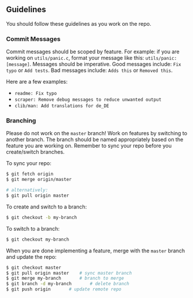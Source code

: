 ## Guidelines
You should follow these guidelines as you work on the repo.

### Commit Messages
Commit messages should be scoped by feature. For example: if you are working on `utils/panic.c`, format your 
message like this: `utils/panic: [message]`. Messages should be imperative. Good messages include: `Fix typo` or 
`Add tests`. Bad messages include: `Adds this` or `Removed this`.

Here are a few examples:
- `readme: Fix typo`
- `scraper: Remove debug messages to reduce unwanted output`
- `clib/man: Add translations for de_DE`

### Branching
Please do not work on the `master` branch! Work on features by switching to another branch. The branch should be 
named appropriately based on the feature you are working on. Remember to sync your repo before you create/switch 
branches.

To sync your repo:
```bash
$ git fetch origin
$ git merge origin/master

# alternatively:
$ git pull origin master
```

To create and switch to a branch:
```bash
$ git checkout -b my-branch
```

To switch to a branch:
```bash
$ git checkout my-branch
```

When you are done implementing a feature, merge with the `master` branch and update the repo:
```bash
$ git checkout master
$ git pull origin master	# sync master branch
$ git merge my-branch		# branch to merge
$ git branch -d my-branch       # delete branch
$ git push origin		# update remote repo
```
